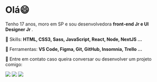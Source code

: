 # Olá😄

<!--
<img src="https://raw.githubusercontent.com/MicaelliMedeiros/micaellimedeiros/master/image/computer-illustration.png" min-width="400px" max-width="400px" width="400px" align="right" alt="Computador iuriCode">
-->

<p align="left"> 
 Tenho 17 anos, moro em SP e sou desenvolvedora <strong> front-end Jr e UI Designer Jr </strong>.<br>

</p>

<p align="left">
  🦄 Skills: <strong>HTML, CSS3, Sass, JavaScript, React, Node, NextJS ... </strong>
</p>

<p align="left">
  💼 Ferramentas: <strong> VS Code, Figma, Git, GitHub, Insomnia, Trello ...</strong>
</p>

<p align="left">
  💌 Entre em contato caso queira conversar ou desenvolver um projeto comigo: 
</p>

<p align="left">
<!--   <a href="#" alt="Gmail">
  <img src="https://img.shields.io/badge/-Gmail-FF0000?style=flat-square&labelColor=FF0000&logo=gmail&logoColor=white&link=LINK-DO-SEU-EMAIL" /></a>
 -->
  <a href="https://www.linkedin.com/in/amanda-carvalho-7a2b02182/" alt="Linkedin">
  <img src="https://img.shields.io/badge/-Linkedin-0e76a8?style=flat-square&logo=Linkedin&logoColor=white&link=https://www.linkedin.com/in/amanda-carvalho-7a2b02182/" /></a>

  <a href="https://api.whatsapp.com/send?phone=55+11+97721-6605/" alt="WhatsApp">
  <img src="https://img.shields.io/badge/-WhatsApp-25d366?style=flat-square&labelColor=25d366&logo=whatsapp&logoColor=white&link=https://api.whatsapp.com/send?phone=5511977216605"/></a>

 <a href="https://www.instagram.com/amandaacarvalh_/">
   <img src="https://img.shields.io/badge/-Instagram-E4405F?style=flat-square&for-the-badge&logo=instagram&logoColor=white">

<!-- 
<img src="https://img.shields.io/static/v1?label=Overview&message=AmandaCarvalho1989&color=f8efd4&style=for-the-badge&logo=GitHub">
 -->

